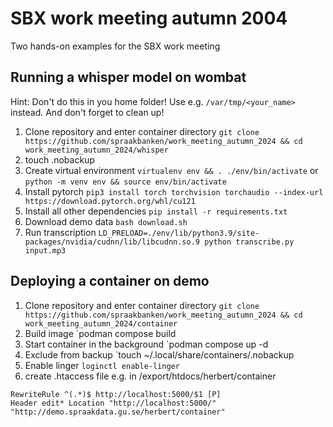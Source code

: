 # SBX work meeting autumn 2004

Two hands-on examples for the SBX work meeting

## Running a whisper model on wombat
Hint: Don't do this in you home folder! Use e.g. `/var/tmp/<your_name>` instead. And don't forget to clean up!

1. Clone repository and enter container directory `git clone https://github.com/spraakbanken/work_meeting_autumn_2024 && cd work_meeting_autumn_2024/whisper`
2. touch .nobackup
3. Create virtual environment `virtualenv env && . ./env/bin/activate` or `python -m venv env && source env/bin/activate`
4. Install pytorch `pip3 install torch torchvision torchaudio --index-url https://download.pytorch.org/whl/cu121`
5. Install all other dependencies `pip install -r requirements.txt`
6. Download demo data `bash download.sh`
7. Run transcription `LD_PRELOAD=./env/lib/python3.9/site-packages/nvidia/cudnn/lib/libcudnn.so.9 python transcribe.py input.mp3`
   
## Deploying a container on demo

1. Clone repository and enter container directory `git clone https://github.com/spraakbanken/work_meeting_autumn_2024 && cd work_meeting_autumn_2024/container`
3. Build image `podman compose build
4. Start container in the background `podman compose up -d
5. Exclude from backup `touch ~/.local/share/containers/.nobackup
6. Enable linger `loginctl enable-linger`
7. create .htaccess file e.g. in /export/htdocs/herbert/container
```
RewriteRule ^(.*)$ http://localhost:5000/$1 [P]
Header edit* Location "http://localhost:5000/" "http://demo.spraakdata.gu.se/herbert/container"
```
